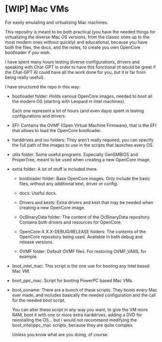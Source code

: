 # [WIP] Mac VMs

For easily emulating and virtualizing Mac machines.

This repositry is meant to be both practical (you have the needed things
for virtualizing the diverse Mac OS versions, from the classic ones up to
the most modern ones without quickly) and educational, because you have
both the files, the docs, and the notes, to create you own OpenCore
bootloader if you wish.

I have spent many hours testing diverse configurations, drivers and speaking
with Chat-GPT in order to have this functional (it would be great if the
Chat-GPT AI could have all the work done for you, but it is far from being
really useful).


I have structured the repo in this way:

- bootloader folder: Holds various OpenCore images, needed to boot all the
  modern OS (starting with Leopard in Intel machines).

  Each one represent a lot of hours (and even days) spent in testing
  configurations and drivers.

- EFI: Contains the OVMF (Open Virtual Machine Firmware), that is the EFI
  that allows to load the OpenCore bootloader.

- harddrives and iso folders: They aren't really required, you can specify
  the full path of the images to use in the scripts that launches every OS.

- utils folder: Some useful programs. Especially GenSMBIOS and ProperTree,
  meant to be used when creating a new OpenCore image.

- extra folder: A lot of stuff is included there.
    - bootloader folder: Base OpenCore images. Only include the basic files,
      without any additional kext, driver or config.

    - docs: Useful docs.

    - Drivers and kexts: Extra drivers and kext that may be needed when
      creating a new OpenCore image.

    - OcBinaryData folder: The content of the OcBinaryData repository.
      Contains both drivers and resources for OpenCore.

    - OpenCore-X.X.X-DEBUG/RELEASE folders: The contents of the OpenCore
      repository being used. Available in both debug and release versions.

    - OVMF folder: Default OVMF files. For restoring OVMF_VARS, for example.

- boot_intel_mac: This script is the one use for booting any Intel based
  Mac VM.

- boot_ppc_mac: Script for booting PowerPC based Mac VMs.

- boot_osname: There are a bunch of these scripts. They boots every Mac
  ever made, and includes basically the needed configuration and the
  call for the needed boot script.

  You can alter these script in any way you want, to give the VM more RAM,
  boot it with one or more extra harddrives, adding a DVD for reinstalling
  the OS... but i would not recommend modifying the boot_intel/ppc_mac
  scripts, because they are quite complex.

  Unless you know what are you doing, of course.






